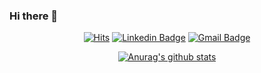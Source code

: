 ### Hi there 👋

<!--
**jimniDev/jimniDev** is a ✨ _special_ ✨ repository because its `README.md` (this file) appears on your GitHub profile.

Here are some ideas to get you started:

- 🔭 I’m currently working on ...
- 🌱 I’m currently learning ...
- 👯 I’m looking to collaborate on ...
- 🤔 I’m looking for help with ...
- 💬 Ask me about ...
- 📫 How to reach me: ...
- 😄 Pronouns: ...
- ⚡ Fun fact: ...
-->
 <div align=center>
	
  [![Hits](https://hits.seeyoufarm.com/api/count/incr/badge.svg?url=https%3A%2F%2Fgithub.com%2Fzzsza)](https://hits.seeyoufarm.com) 
  [![Linkedin Badge](https://img.shields.io/badge/-LinkedIn-blue?style=flat-square&logo=Linkedin&logoColor=white&link=https://www.linkedin.com/in/jimin-kim-196692189/)](https://www.linkedin.com/in/jimin-kim-196692189/)
  [![Gmail Badge](https://img.shields.io/badge/Gmail-d14836?style=flat-square&logo=Gmail&logoColor=white&link=mailto:gyh04153@gmail.com)](mailto:gyh04153@gmail.com)
  	<div align=center>
	  [![Anurag's github stats](https://github-readme-stats.vercel.app/api?username=jimniDev)](https://github.com/anuraghazra/github-readme-stats)
	</div>


  </div>
  
